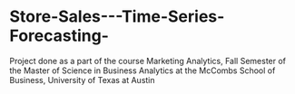 # Store-Sales---Time-Series-Forecasting-
Project done as a part of the course Marketing Analytics, Fall Semester of the Master of Science in Business Analytics at the McCombs School of Business, University of Texas at Austin
